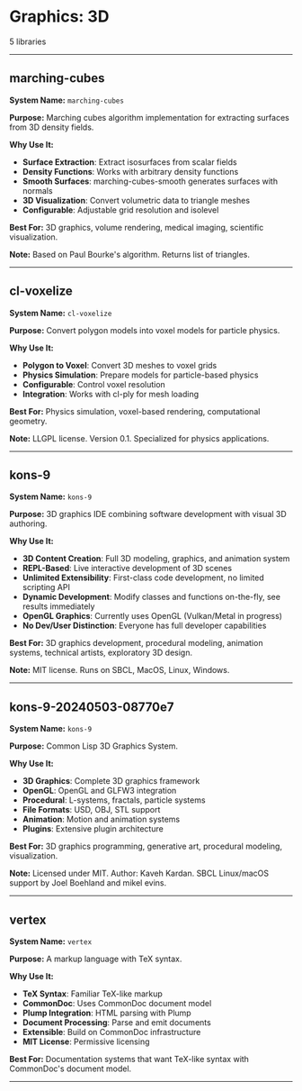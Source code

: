 # Graphics: 3D

5 libraries

---

## marching-cubes

**System Name:** `marching-cubes`

**Purpose:** Marching cubes algorithm implementation for extracting surfaces from 3D density fields.

**Why Use It:**
- **Surface Extraction**: Extract isosurfaces from scalar fields
- **Density Functions**: Works with arbitrary density functions
- **Smooth Surfaces**: marching-cubes-smooth generates surfaces with normals
- **3D Visualization**: Convert volumetric data to triangle meshes
- **Configurable**: Adjustable grid resolution and isolevel

**Best For:** 3D graphics, volume rendering, medical imaging, scientific visualization.

**Note:** Based on Paul Bourke's algorithm. Returns list of triangles.

---


## cl-voxelize

**System Name:** `cl-voxelize`

**Purpose:** Convert polygon models into voxel models for particle physics.

**Why Use It:**
- **Polygon to Voxel**: Convert 3D meshes to voxel grids
- **Physics Simulation**: Prepare models for particle-based physics
- **Configurable**: Control voxel resolution
- **Integration**: Works with cl-ply for mesh loading

**Best For:** Physics simulation, voxel-based rendering, computational geometry.

**Note:** LLGPL license. Version 0.1. Specialized for physics applications.

---


## kons-9

**System Name:** `kons-9`

**Purpose:** 3D graphics IDE combining software development with visual 3D authoring.

**Why Use It:**
- **3D Content Creation**: Full 3D modeling, graphics, and animation system
- **REPL-Based**: Live interactive development of 3D scenes
- **Unlimited Extensibility**: First-class code development, no limited scripting API
- **Dynamic Development**: Modify classes and functions on-the-fly, see results immediately
- **OpenGL Graphics**: Currently uses OpenGL (Vulkan/Metal in progress)
- **No Dev/User Distinction**: Everyone has full developer capabilities

**Best For:** 3D graphics development, procedural modeling, animation systems, technical artists, exploratory 3D design.

**Note:** MIT license. Runs on SBCL, MacOS, Linux, Windows.

---


## kons-9-20240503-08770e7

**System Name:** `kons-9`

**Purpose:** Common Lisp 3D Graphics System.

**Why Use It:**
- **3D Graphics**: Complete 3D graphics framework
- **OpenGL**: OpenGL and GLFW3 integration
- **Procedural**: L-systems, fractals, particle systems
- **File Formats**: USD, OBJ, STL support
- **Animation**: Motion and animation systems
- **Plugins**: Extensive plugin architecture

**Best For:** 3D graphics programming, generative art, procedural modeling, visualization.

**Note:** Licensed under MIT. Author: Kaveh Kardan. SBCL Linux/macOS support by Joel Boehland and mikel evins.

---


## vertex

**System Name:** `vertex`

**Purpose:** A markup language with TeX syntax.

**Why Use It:**
- **TeX Syntax**: Familiar TeX-like markup
- **CommonDoc**: Uses CommonDoc document model
- **Plump Integration**: HTML parsing with Plump
- **Document Processing**: Parse and emit documents
- **Extensible**: Build on CommonDoc infrastructure
- **MIT License**: Permissive licensing

**Best For:** Documentation systems that want TeX-like syntax with CommonDoc's document model.

---


